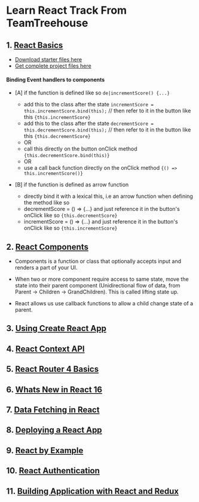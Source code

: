 # Learn React Track From TeamTreehouse

## 1. [React Basics](https://teamtreehouse.com/library/react-basics-2)
- [Download starter files here](http://treehouse-code-samples.s3.amazonaws.com/react-basics/scoreboard.zip)
- [Get complete project files here](https://treehouse-code-samples.s3.amazonaws.com/react-basics/1-first-steps-in-react.zip)

####  Binding Event handlers to components

  - [A] if the function is defined like so `de|incrementScore() {...}`
   	- add this to the class after the state `incrementScore = this.incrementScore.bind(this);`  // then refer to it in the button like this `{this.incrementScore}`
    - add this to the class after the state `decrementScore = this.decrementScore.bind(this);` // then refer to it in the button like this `{this.decrementScore}`
   	- OR
   	- call this directly on the button onClick method `{this.decrementScore.bind(this)}`
   	- OR
   	- use a call back function directly on the onClick method `{() => this.incrementScore()}`
   
  - [B] if the function is defined as arrow function
   	- directly bind it with a lexical this, i.e an arrow function when defining the method like so
   	- decrementScore = () => {...} and just reference it in the button's onClick like so `{this.decrementScore}`
    - incrementScore = () => {...} and just reference it in the button's onClick like so `{this.incrementScore}`


## 2. [React Components](https://teamtreehouse.com/library/react-components)
- Components is a function or class that optionally accepts input and renders a part of your UI.

- When two or more component require access to same state, move the state into their parent component (Unidirectional flow of data, from Parent -> Children -> GrandChildren). This is called lifting state up.

- React allows us use callback functions to allow a child change state of a parent.


## 3. [Using Create React App](https://teamtreehouse.com/library/using-create-react-app)
## 4. [React Context API](https://teamtreehouse.com/library/react-context-api)
## 5. [React Router 4 Basics](https://teamtreehouse.com/library/react-router-4-basics-2)
## 6. [Whats New in React 16](https://teamtreehouse.com/library/whats-new-in-react-16)
## 7. [Data Fetching in React](https://teamtreehouse.com/library/data-fetching-in-react)
## 8. [Deploying a React App](https://teamtreehouse.com/library/deploying-a-react-app)
## 9. [React by Example](https://teamtreehouse.com/library/react-by-example)
## 10. [React Authentication](https://teamtreehouse.com/library/react-authentication)
## 11. [Building Application with React and Redux](https://teamtreehouse.com/library/building-applications-with-react-and-redux)